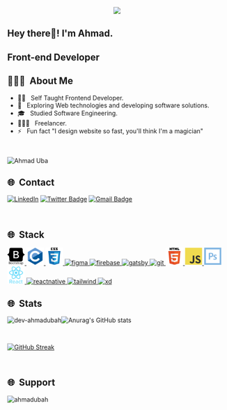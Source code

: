 <p align="center">
  <img src="https://github.com/thompsonemerson/thompsonemerson/raw/master/cover-thompson.png" height="200"/>
</p>


<h2> Hey there👋! I'm Ahmad.</h2>
<h2> Front-end Developer </h2>

## 👨🏻‍💻 &nbsp;About Me 

- 🧑‍💻 &nbsp; Self Taught Frontend Developer.
- 🤔 &nbsp; Exploring Web technologies and developing software solutions.
- 🎓 &nbsp; Studied Software Engineering.
- 👨🏻‍💻 &nbsp; Freelancer.
- ⚡ &nbsp; Fun fact "I design  website so fast, you'll think I'm a magician"


<br>
<p align="left"> 
  <img src="https://komarev.com/ghpvc/?username=dev-ahmadubah&label=Profile%20views&color=0e75b6&style=flat-square" alt="Ahmad Uba" />
</p>


## 🌐 &nbsp;Contact

[![LinkedIn](https://img.shields.io/badge/ahmad-ubah-blue?style=flat-square&logo=linkedin&logoColor=white&link=https://www.linkedin.com/in/ahmad-uba-ahmad/)](https://www.linkedin.com/in/ahmad-uba-ahmad/)
[![Twitter Badge](https://img.shields.io/badge/-@ahmadubahh-1ca0f1?style=flat-square&labelColor=1ca0f1&logo=twitter&logoColor=white&link=https://twitter.com/ahmadubahh)](https://twitter.com/ahmadubahh)
[![Gmail Badge](https://img.shields.io/badge/-contact.ahmadsta7@gmail.com-c14438?style=flat-square&logo=Gmail&logoColor=white&link=mailto:contact.ahmadsta7@gmail.com)](ahmadsta7@gmail.com)




<br>

 ## 🌐 &nbsp;Stack
<p align="left"> <a href="https://getbootstrap.com" target="_blank" rel="noreferrer"> <img src="https://raw.githubusercontent.com/devicons/devicon/master/icons/bootstrap/bootstrap-plain-wordmark.svg" alt="bootstrap" width="40" height="40"/> </a> <a href="https://www.cprogramming.com/" target="_blank" rel="noreferrer"> <img src="https://raw.githubusercontent.com/devicons/devicon/master/icons/c/c-original.svg" alt="c" width="40" height="40"/> </a> <a href="https://www.w3schools.com/css/" target="_blank" rel="noreferrer"> <img src="https://raw.githubusercontent.com/devicons/devicon/master/icons/css3/css3-original-wordmark.svg" alt="css3" width="40" height="40"/> </a> <a href="https://www.figma.com/" target="_blank" rel="noreferrer"> <img src="https://www.vectorlogo.zone/logos/figma/figma-icon.svg" alt="figma" width="40" height="40"/> </a> <a href="https://firebase.google.com/" target="_blank" rel="noreferrer"> <img src="https://www.vectorlogo.zone/logos/firebase/firebase-icon.svg" alt="firebase" width="40" height="40"/> </a> <a href="https://www.gatsbyjs.com/" target="_blank" rel="noreferrer"> <img src="https://www.vectorlogo.zone/logos/gatsbyjs/gatsbyjs-icon.svg" alt="gatsby" width="40" height="40"/> </a> <a href="https://git-scm.com/" target="_blank" rel="noreferrer"> <img src="https://www.vectorlogo.zone/logos/git-scm/git-scm-icon.svg" alt="git" width="40" height="40"/> </a> <a href="https://www.w3.org/html/" target="_blank" rel="noreferrer"> <img src="https://raw.githubusercontent.com/devicons/devicon/master/icons/html5/html5-original-wordmark.svg" alt="html5" width="40" height="40"/> </a> <a href="https://developer.mozilla.org/en-US/docs/Web/JavaScript" target="_blank" rel="noreferrer"> <img src="https://raw.githubusercontent.com/devicons/devicon/master/icons/javascript/javascript-original.svg" alt="javascript" width="40" height="40"/> </a> <a href="https://www.photoshop.com/en" target="_blank" rel="noreferrer"> <img src="https://raw.githubusercontent.com/devicons/devicon/master/icons/photoshop/photoshop-line.svg" alt="photoshop" width="40" height="40"/> </a> <a href="https://reactjs.org/" target="_blank" rel="noreferrer"> <img src="https://raw.githubusercontent.com/devicons/devicon/master/icons/react/react-original-wordmark.svg" alt="react" width="40" height="40"/> </a> <a href="https://reactnative.dev/" target="_blank" rel="noreferrer"> <img src="https://reactnative.dev/img/header_logo.svg" alt="reactnative" width="40" height="40"/> </a>  <a href="https://tailwindcss.com/" target="_blank" rel="noreferrer"> <img src="https://www.vectorlogo.zone/logos/tailwindcss/tailwindcss-icon.svg" alt="tailwind" width="40" height="40"/> </a> <a href="https://www.adobe.com/products/xd.html" target="_blank" rel="noreferrer"> <img src="https://cdn.worldvectorlogo.com/logos/adobe-xd.svg" alt="xd" width="40" height="40"/> </a> </p>


 ## 🌐 &nbsp;Stats
<p><img align="left" src="https://github-readme-stats.vercel.app/api/top-langs?username=dev-ahmadubah&show_icons&theme=radical&layout=compact" alt="dev-ahmadubah" /></p>

![Anurag's GitHub stats](https://github-readme-stats.vercel.app/api?username=dev-ahmadubah&show_icons=true&theme=radical)

<br>

[![GitHub Streak](http://github-readme-streak-stats.herokuapp.com?user=Dev-Ahmadubah&theme=radical&border_radius=4.4)](https://git.io/streak-stats)


<br>

 ## 🌐 &nbsp;Support
<p><a href="https://www.buymeacoffee.com/ahmadubah"> <img align="left" src="https://cdn.buymeacoffee.com/buttons/v2/default-yellow.png" height="50" width="210" alt="ahmadubah" />
</a> </p>
